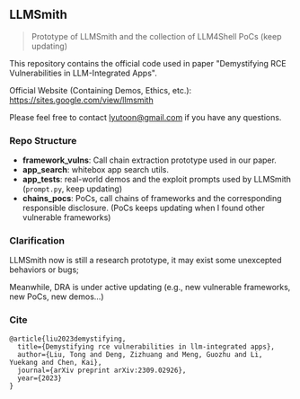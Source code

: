 ## LLMSmith

> Prototype of LLMSmith and the collection of LLM4Shell PoCs (keep updating)

This repository contains the official code used in paper "Demystifying RCE Vulnerabilities in LLM-Integrated Apps".

Official Website (Containing Demos, Ethics, etc.): https://sites.google.com/view/llmsmith

Please feel free to contact lyutoon@gmail.com if you have any questions.

### Repo Structure
- **framework_vulns**: Call chain extraction prototype used in our paper.
- **app_search**: whitebox app search utils.
- **app_tests**: real-world demos and the exploit prompts used by LLMSmith (`prompt.py`, keep updating)
- **chains_pocs**: PoCs, call chains of frameworks and the corresponding responsible disclosure. (PoCs keeps updating when I found other vulnerable frameworks)

### Clarification
LLMSmith now is still a research prototype, it may exist some unexcepted behaviors or bugs;

Meanwhile, DRA is under active updating (e.g., new vulnerable frameworks, new PoCs, new demos...)

### Cite
```
@article{liu2023demystifying,
  title={Demystifying rce vulnerabilities in llm-integrated apps},
  author={Liu, Tong and Deng, Zizhuang and Meng, Guozhu and Li, Yuekang and Chen, Kai},
  journal={arXiv preprint arXiv:2309.02926},
  year={2023}
}
```
